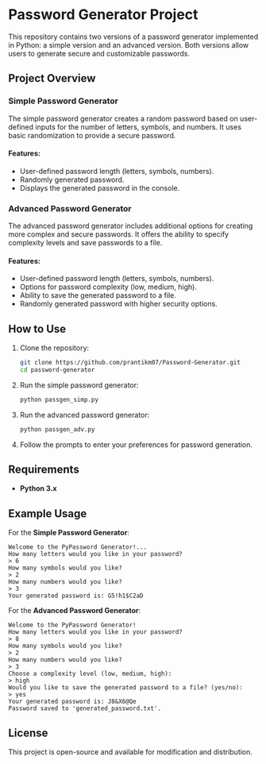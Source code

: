 # Password Generator Project

This repository contains two versions of a password generator implemented in Python: a simple version and an advanced version. Both versions allow users to generate secure and customizable passwords.

## Project Overview

### Simple Password Generator

The simple password generator creates a random password based on user-defined inputs for the number of letters, symbols, and numbers. It uses basic randomization to provide a secure password.

#### Features:
- User-defined password length (letters, symbols, numbers).
- Randomly generated password.
- Displays the generated password in the console.

### Advanced Password Generator

The advanced password generator includes additional options for creating more complex and secure passwords. It offers the ability to specify complexity levels and save passwords to a file.

#### Features:
- User-defined password length (letters, symbols, numbers).
- Options for password complexity (low, medium, high).
- Ability to save the generated password to a file.
- Randomly generated password with higher security options.

## How to Use

1. Clone the repository:
   ```bash
   git clone https://github.com/prantikm07/Password-Generator.git
   cd password-generator
   ```

2. Run the simple password generator:
   ```bash
   python passgen_simp.py
   ```

3. Run the advanced password generator:
   ```bash
   python passgen_adv.py
   ```

4. Follow the prompts to enter your preferences for password generation.

## Requirements

- **Python 3.x**

## Example Usage

For the **Simple Password Generator**:
```plaintext
Welcome to the PyPassword Generator!... 
How many letters would you like in your password? 
> 6 
How many symbols would you like? 
> 2 
How many numbers would you like? 
> 3 
Your generated password is: G5!h1$C2aD
```

For the **Advanced Password Generator**:
```plaintext
Welcome to the PyPassword Generator!
How many letters would you like in your password?
> 8
How many symbols would you like?
> 2
How many numbers would you like?
> 3
Choose a complexity level (low, medium, high):
> high
Would you like to save the generated password to a file? (yes/no):
> yes
Your generated password is: J8&X6@Qe
Password saved to 'generated_password.txt'.
```

## License

This project is open-source and available for modification and distribution.
